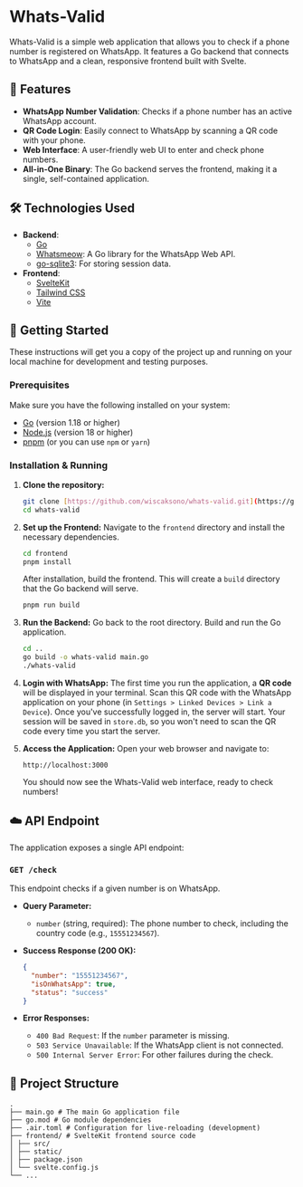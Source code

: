 # Whats-Valid

Whats-Valid is a simple web application that allows you to check if a phone number is registered on WhatsApp. It features a Go backend that connects to WhatsApp and a clean, responsive frontend built with Svelte.

## 🚀 Features

- **WhatsApp Number Validation**: Checks if a phone number has an active WhatsApp account.
- **QR Code Login**: Easily connect to WhatsApp by scanning a QR code with your phone.
- **Web Interface**: A user-friendly web UI to enter and check phone numbers.
- **All-in-One Binary**: The Go backend serves the frontend, making it a single, self-contained application.

## 🛠️ Technologies Used

- **Backend**:
  - [Go](https://golang.org/)
  - [Whatsmeow](https://github.com/tulir/whatsmeow): A Go library for the WhatsApp Web API.
  - [go-sqlite3](https://github.com/mattn/go-sqlite3): For storing session data.
- **Frontend**:
  - [SvelteKit](https://kit.svelte.dev/)
  - [Tailwind CSS](https://tailwindcss.com/)
  - [Vite](https://vitejs.dev/)

## 🏁 Getting Started

These instructions will get you a copy of the project up and running on your local machine for development and testing purposes.

### Prerequisites

Make sure you have the following installed on your system:

- [Go](https://golang.org/doc/install) (version 1.18 or higher)
- [Node.js](https://nodejs.org/) (version 18 or higher)
- [pnpm](https://pnpm.io/installation) (or you can use `npm` or `yarn`)

### Installation & Running

1.  **Clone the repository:**

    ```bash
    git clone [https://github.com/wiscaksono/whats-valid.git](https://github.com/wiscaksono/whats-valid.git)
    cd whats-valid
    ```

2.  **Set up the Frontend:**
    Navigate to the `frontend` directory and install the necessary dependencies.

    ```bash
    cd frontend
    pnpm install
    ```

    After installation, build the frontend. This will create a `build` directory that the Go backend will serve.

    ```bash
    pnpm run build
    ```

3.  **Run the Backend:**
    Go back to the root directory. Build and run the Go application.
    ```bash
    cd ..
    go build -o whats-valid main.go
    ./whats-valid
    ```
4.  **Login with WhatsApp:**
    The first time you run the application, a **QR code** will be displayed in your terminal. Scan this QR code with the WhatsApp application on your phone (in `Settings > Linked Devices > Link a Device`). Once you've successfully logged in, the server will start. Your session will be saved in `store.db`, so you won't need to scan the QR code every time you start the server.

5.  **Access the Application:**
    Open your web browser and navigate to:
    ```
    http://localhost:3000
    ```
    You should now see the Whats-Valid web interface, ready to check numbers!

## ☁️ API Endpoint

The application exposes a single API endpoint:

### `GET /check`

This endpoint checks if a given number is on WhatsApp.

- **Query Parameter:**
  - `number` (string, required): The phone number to check, including the country code (e.g., `15551234567`).

- **Success Response (200 OK):**

  ```json
  {
    "number": "15551234567",
    "isOnWhatsApp": true,
    "status": "success"
  }
  ```

- **Error Responses:**
  - `400 Bad Request`: If the `number` parameter is missing.
  - `503 Service Unavailable`: If the WhatsApp client is not connected.
  - `500 Internal Server Error`: For other failures during the check.

## 📂 Project Structure

```
.
├── main.go # The main Go application file
├── go.mod # Go module dependencies
├── .air.toml # Configuration for live-reloading (development)
├── frontend/ # SvelteKit frontend source code
│ ├── src/
│ ├── static/
│ ├── package.json
│ └── svelte.config.js
└── ...
```
